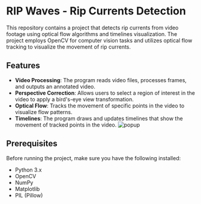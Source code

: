 # RIP Waves - Rip Currents Detection

This repository contains a project that detects rip currents from video footage using optical flow algorithms and timelines visualization. The project employs OpenCV for computer vision tasks and utilizes optical flow tracking to visualize the movement of rip currents.

## Features

- **Video Processing**: The program reads video files, processes frames, and outputs an annotated video.
- **Perspective Correction**: Allows users to select a region of interest in the video to apply a bird's-eye view transformation.
- **Optical Flow**: Tracks the movement of specific points in the video to visualize flow patterns.
- **Timelines**: The program draws and updates timelines that show the movement of tracked points in the video.
![popup](images/popup.png)
## Prerequisites

Before running the project, make sure you have the following installed:

- Python 3.x
- OpenCV
- NumPy
- Matplotlib
- PIL (Pillow)


